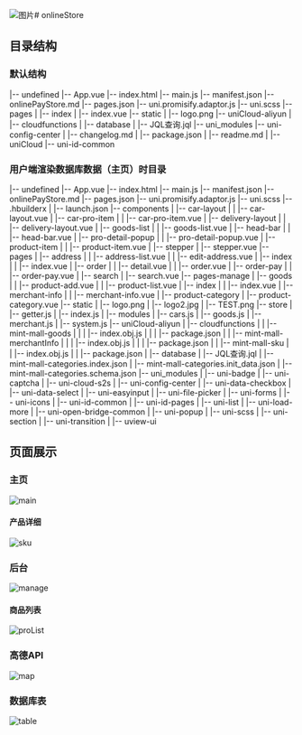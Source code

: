 ![图片](https://github.com/mintMing/onlinePayStore/assets/57621966/4c39344d-99a3-4392-9849-27d57f61cabb)# onlineStore
## 目录结构
### 默认结构
|-- undefined
    |-- App.vue
    |-- index.html
    |-- main.js
    |-- manifest.json
    |-- onlinePayStore.md
    |-- pages.json
    |-- uni.promisify.adaptor.js
    |-- uni.scss
    |-- pages
    |   |-- index
    |       |-- index.vue
    |-- static
    |   |-- logo.png
    |-- uniCloud-aliyun
    |   |-- cloudfunctions
    |   |-- database
    |       |-- JQL查询.jql
    |-- uni_modules
        |-- uni-config-center
        |   |-- changelog.md
        |   |-- package.json
        |   |-- readme.md
        |   |-- uniCloud
        |-- uni-id-common

### 用户端渲染数据库数据（主页）时目录
|-- undefined
    |-- App.vue
    |-- index.html
    |-- main.js
    |-- manifest.json
    |-- onlinePayStore.md
    |-- pages.json
    |-- uni.promisify.adaptor.js
    |-- uni.scss
    |-- .hbuilderx
    |   |-- launch.json
    |-- components
    |   |-- car-layout
    |   |   |-- car-layout.vue
    |   |-- car-pro-item
    |   |   |-- car-pro-item.vue
    |   |-- delivery-layout
    |   |   |-- delivery-layout.vue
    |   |-- goods-list
    |   |   |-- goods-list.vue
    |   |-- head-bar
    |   |   |-- head-bar.vue
    |   |-- pro-detail-popup
    |   |   |-- pro-detail-popup.vue
    |   |-- product-item
    |   |   |-- product-item.vue
    |   |-- stepper
    |       |-- stepper.vue
    |-- pages
    |   |-- address
    |   |   |-- address-list.vue
    |   |   |-- edit-address.vue
    |   |-- index
    |   |   |-- index.vue
    |   |-- order
    |   |   |-- detail.vue
    |   |   |-- order.vue
    |   |-- order-pay
    |   |   |-- order-pay.vue
    |   |-- search
    |       |-- search.vue
    |-- pages-manage
    |   |-- goods
    |   |   |-- product-add.vue
    |   |   |-- product-list.vue
    |   |-- index
    |   |   |-- index.vue
    |   |-- merchant-info
    |   |   |-- merchant-info.vue
    |   |-- product-category
    |       |-- product-category.vue
    |-- static
    |   |-- logo.png
    |   |-- logo2.jpg
    |   |-- TEST.png
    |-- store
    |   |-- getter.js
    |   |-- index.js
    |   |-- modules
    |       |-- cars.js
    |       |-- goods.js
    |       |-- merchant.js
    |       |-- system.js
    |-- uniCloud-aliyun
    |   |-- cloudfunctions
    |   |   |-- mint-mall-goods
    |   |   |   |-- index.obj.js
    |   |   |   |-- package.json
    |   |   |-- mint-mall-merchantInfo
    |   |   |   |-- index.obj.js
    |   |   |   |-- package.json
    |   |   |-- mint-mall-sku
    |   |       |-- index.obj.js
    |   |       |-- package.json
    |   |-- database
    |       |-- JQL查询.jql
    |       |-- mint-mall-categories.index.json
    |       |-- mint-mall-categories.init_data.json
    |       |-- mint-mall-categories.schema.json
    |-- uni_modules
    |   |-- uni-badge
    |   |-- uni-captcha
    |   |-- uni-cloud-s2s
    |   |-- uni-config-center
    |   |-- uni-data-checkbox
    |   |-- uni-data-select
    |   |-- uni-easyinput
    |   |-- uni-file-picker
    |   |-- uni-forms
    |   |-- uni-icons
    |   |-- uni-id-common
    |   |-- uni-id-pages
    |   |-- uni-list
    |   |-- uni-load-more
    |   |-- uni-open-bridge-common
    |   |-- uni-popup
    |   |-- uni-scss
    |   |-- uni-section
    |   |-- uni-transition
    |   |-- uview-ui

## 页面展示
### 主页
![main](https://github.com/mintMing/onlinePayStore/assets/57621966/0818f6d2-325f-463c-9d22-3a7491d7ccc6)

#### 产品详细
![sku](https://github.com/mintMing/onlinePayStore/assets/57621966/fb33871d-3eb1-439d-a855-81e526b7b097)

### 后台
![manage](https://github.com/mintMing/onlinePayStore/assets/57621966/8facebb0-f404-49fb-96a2-b2727e5bc333)

#### 商品列表
![proList](https://github.com/mintMing/onlinePayStore/assets/57621966/d22d1d51-1ed6-4624-89d8-962468bed87a)

### 高德API
![map](https://github.com/mintMing/onlinePayStore/assets/57621966/fbaf0b24-0643-4898-81e4-eb4ffd1c86d7)

### 数据库表
![table](https://github.com/mintMing/onlinePayStore/assets/57621966/2142d833-028f-45bb-b71e-4df0eb8f4fa4)


    
